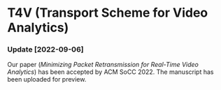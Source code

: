 # T4V (**T**ransport Scheme **for** **V**ideo Analytics)

### Update [2022-09-06]
Our paper (*Minimizing Packet Retransmission for Real-Time Video Analytics*) has been accepted by ACM SoCC 2022. The manuscript has been uploaded for preview.

